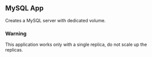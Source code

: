## MySQL App

Creates a MySQL server with dedicated volume.

### Warning

This application works only with a single replica, do not scale up the replicas.